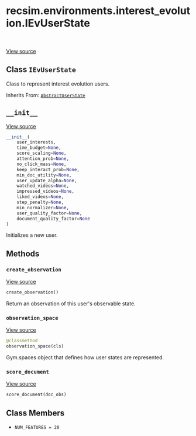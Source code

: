 <div itemscope itemtype="http://developers.google.com/ReferenceObject">
<meta itemprop="name" content="recsim.environments.interest_evolution.IEvUserState" />
<meta itemprop="path" content="Stable" />
<meta itemprop="property" content="__init__"/>
<meta itemprop="property" content="create_observation"/>
<meta itemprop="property" content="observation_space"/>
<meta itemprop="property" content="score_document"/>
<meta itemprop="property" content="NUM_FEATURES"/>
</div>

# recsim.environments.interest_evolution.IEvUserState

<table class="tfo-notebook-buttons tfo-api" align="left">
</table>

<a target="_blank" href="https://github.com/google-research/recsim/tree/master/recsim/environments/interest_evolution.py">View
source</a>

## Class `IEvUserState`

Class to represent interest evolution users.

Inherits From: [`AbstractUserState`](../../../recsim/user/AbstractUserState.md)

<!-- Placeholder for "Used in" -->

<h2 id="__init__"><code>__init__</code></h2>

<a target="_blank" href="https://github.com/google-research/recsim/tree/master/recsim/environments/interest_evolution.py">View
source</a>

```python
__init__(
    user_interests,
    time_budget=None,
    score_scaling=None,
    attention_prob=None,
    no_click_mass=None,
    keep_interact_prob=None,
    min_doc_utility=None,
    user_update_alpha=None,
    watched_videos=None,
    impressed_videos=None,
    liked_videos=None,
    step_penalty=None,
    min_normalizer=None,
    user_quality_factor=None,
    document_quality_factor=None
)
```

Initializes a new user.

## Methods

<h3 id="create_observation"><code>create_observation</code></h3>

<a target="_blank" href="https://github.com/google-research/recsim/tree/master/recsim/environments/interest_evolution.py">View
source</a>

```python
create_observation()
```

Return an observation of this user's observable state.

<h3 id="observation_space"><code>observation_space</code></h3>

<a target="_blank" href="https://github.com/google-research/recsim/tree/master/recsim/environments/interest_evolution.py">View
source</a>

```python
@classmethod
observation_space(cls)
```

Gym.spaces object that defines how user states are represented.

<h3 id="score_document"><code>score_document</code></h3>

<a target="_blank" href="https://github.com/google-research/recsim/tree/master/recsim/environments/interest_evolution.py">View
source</a>

```python
score_document(doc_obs)
```

## Class Members

*   `NUM_FEATURES = 20` <a id="NUM_FEATURES"></a>
